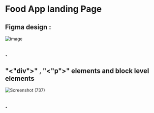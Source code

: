 # Food App landing Page
## Figma design :
![image](https://github.com/user-attachments/assets/e384abcf-3d36-49df-a7ef-b52f7afc15d8)
## .
## "<"div">" , "<"p">" elements and block level elements
![Screenshot (737)](https://github.com/user-attachments/assets/0cb92953-130f-4718-a9ca-babea15bbd60)
## .
